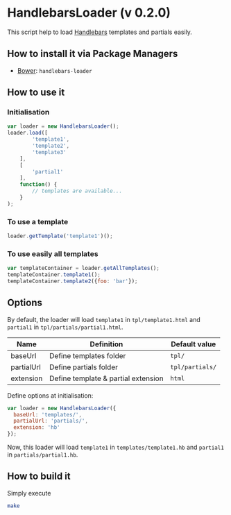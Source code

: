 HandlebarsLoader  (v 0.2.0)            
=============

This script help to load [Handlebars](https://github.com/wycats/handlebars.js) templates and partials easily.


How to install it via Package Managers
-------

* [Bower](http://twitter.github.com/bower/): `handlebars-loader`



How to use it
-------

### Initialisation ###

```js
var loader = new HandlebarsLoader();
loader.load([ 
		'template1', 
		'template2',
		'template3'
	], 
	[         
		'partial1'
	],  
	function() {   
		// templates are available...
	}
);
```


### To use a template ###

```js            
loader.getTemplate('template1')();
```

### To use easily all templates ###

```js
var templateContainer = loader.getAllTemplates();
templateContainer.template1();
templateContainer.template2({foo: 'bar'});
```

       

Options
-------
By default, the loader will load ``template1`` in ``tpl/template1.html`` and ``partial1`` in ``tpl/partials/partial1.html``.
<table >
  <thead>
    <tr>
      <th>Name</th>
      <th>Definition</th>
      <th>Default value</th>
    </tr>
  </thead>
  <tbody>
    <tr>
      <td>baseUrl</td>
      <td>Define templates folder</td>
      <td><code>tpl/</code></td>
    </tr>
    <tr>
      <td>partialUrl</td>
      <td>Define partials folder</td>
      <td><code>tpl/partials/</code></td>
    </tr>
    <tr>
      <td>extension</td>
      <td>Define template & partial extension</td>
      <td><code>html</code></td>
    </tr>
  </tbody>
</table>


Define options at initialisation:

```js
var loader = new HandlebarsLoader({
  baseUrl: 'templates/',
  partialUrl: 'partials/',
  extension: 'hb'
});
```

Now, this loader will load ``template1`` in ``templates/template1.hb`` and ``partial1`` in ``partials/partial1.hb``.


How to build it
-------

Simply execute

```sh
make
```
